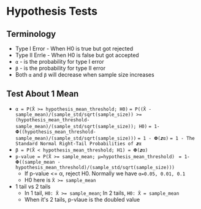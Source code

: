 # Hypothesis Tests


## Terminology
* Type I Error - When H0 is true but got rejected
* Type II Errle - When H0 is false but got accepted
* `α` - is the probability for type I error
* `β` - is the probability for type II error
* Both `α` and `β` will decrease when sample size increases

  
## Test About 1 Mean
* `α = P(X̄ >= hypothesis_mean_threshold; H0)`
      `= P((X̄ - sample_mean)/(sample_std/sqrt(sample_size)) >= (hypothesis_mean_threshold- sample_mean)/(sample_std/sqrt(sample_size)); H0)`
      `= 1- 𝚽((hypothesis_mean_threshold- sample_mean)/(sample_std/sqrt(sample_size)))`
      `= 1 - 𝚽(𝒛α)`
      `= 1 - The Standard Normal Right-Tail Probabilities of 𝒛α`
* `β = P(X̄ < hypothesis_mean_threshold; H1) = 𝚽(𝒛α)`
* `p-value = P(X̄ >= sample_mean; μ=hypothesis_mean_threshold) `
          `= 1-𝚽((sample_mean - hypothesis_mean_threshold)/(sample_std/sqrt(sample_size)))`
  * If p-value <= α, reject H0. Normally we have `α=0.05, 0.01, 0.1`
  * H0 here is `X̄ >= sample_mean`
* 1 tail vs 2 tails
  * In 1 tail, `H0: X̄ >= sample_mean`; In 2 tails, `H0: X̄ = sample_mean`
  * When it's 2 tails, p-vlaue is the doubled value


